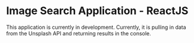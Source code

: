 # Image Search Application - ReactJS

This application is currently in development. Currently, it is pulling in data from the Unsplash API and returning results in the console.
